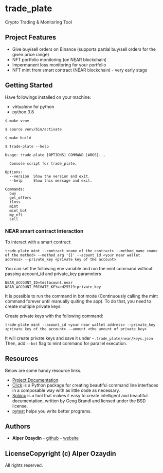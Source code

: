 # trade_plate

Crypto Trading & Monitoring Tool

## Project Features

* Give buy/sell orders on Binance (supports partial buy/sell orders for the given price range)
* NFT portfolio monitoring (on NEAR blockchain)
* Impermanent loss monitoring for your portfolio
* NFT mint from smart contract (NEAR blockchain) - very early stage

## Getting Started

Have followings installed on your machine:

* virtualenv for python
* python 3.8

`$ make venv`

`$ source venv/bin/activate`

`$ make build`

`$ trade-plate --help`

```buildoutcfg
Usage: trade-plate [OPTIONS] COMMAND [ARGS]...

  Console script for trade_plate.

Options:
  --version  Show the version and exit.
  --help     Show this message and exit.

Commands:
  buy
  get_offers
  iloss
  mint
  mint_bot
  my_nft
  sell
```

### NEAR smart contract interaction

To interact with a smart contract:

```
trade-plate mint --contract <name of the contract> --method_name <name of the method> --method_arg '{}' --acount_id <your near wallet address> --private_key <private key of the account>
```

You can set the following env variable and run the mint command without 
passing account_id and private_key parameters

```
NEAR_ACCOUNT_ID=testacount.near
NEAR_ACCOUNT_PRIVATE_KEY=ed25519:private_key
```

It is possible to run the command in bot mode (Continuously calling the 
mint command forever until manually quiting the app). To do that, you need to create
multiple private keys.

Create private keys with the following command:

```
trade-plate mint --acount_id <your near wallet address> --private_key <private key of the account> --amount <the amount of private key>
```

It will create private keys and save it under `~.trade_plate/near/keys.json`
Then, add `--bot` flag to mint command for parallel execution.



## Resources

Below are some handy resource links.

* [Project Documentation](http://trade-plate.readthedocs.io/)
* [Click](http://click.pocoo.org/5/) is a Python package for creating beautiful command line interfaces in a composable way with as little code as necessary.
* [Sphinx](http://www.sphinx-doc.org/en/master/) is a tool that makes it easy to create intelligent and beautiful documentation, written by Geog Brandl and licnsed under the BSD license.
* [pytest](https://docs.pytest.org/en/latest/) helps you write better programs.


## Authors

* **Alper Ozaydin** - [github](https://github.com/alperozaydin) - [website](https://alperozaydin.com)

## LicenseCopyright (c) Alper Ozaydin

All rights reserved.
